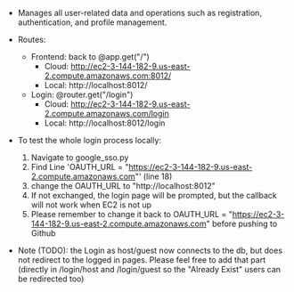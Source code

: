 - Manages all user-related data and operations such as registration, authentication, and profile management.
- Routes:
	* Frontend: back to @app.get("/")
		- Cloud: http://ec2-3-144-182-9.us-east-2.compute.amazonaws.com:8012/
		- Local: http://localhost:8012/
	* Login: @router.get("/login")
		- Cloud: http://ec2-3-144-182-9.us-east-2.compute.amazonaws.com/login
		- Local: http://localhost:8012/login

- To test the whole login process locally:
	1. Navigate to google_sso.py
	2. Find Line 'OAUTH_URL = "https://ec2-3-144-182-9.us-east-2.compute.amazonaws.com"' (line 18)
	3. change the OAUTH_URL to "http://localhost:8012"
	4. If not exchanged, the login page will be prompted, but the callback will not work when EC2 is not up
	5. Please remember to change it back to OAUTH_URL = "https://ec2-3-144-182-9.us-east-2.compute.amazonaws.com" before pushing to Github

- Note (TODO):
	the Login as host/guest now connects to the db, but does not redirect to the logged in pages. Please feel free to add that part (directly in /login/host and /login/guest so the "Already Exist" users can be redirected too)
